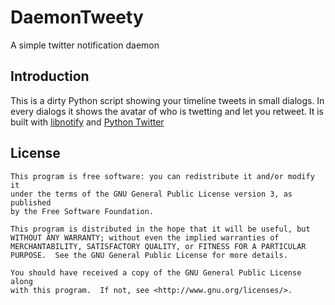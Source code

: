 DaemonTweety
============

A simple twitter notification daemon

## Introduction
This is a dirty Python script showing your timeline tweets in small dialogs. In every dialogs it shows the avatar of who is twetting and let you retweet.
It is built with [libnotify](http://www.galago-project.org/news/index.php) and [Python Twitter](https://github.com/bear/python-twitter) 

## License
```
This program is free software: you can redistribute it and/or modify it
under the terms of the GNU General Public License version 3, as published
by the Free Software Foundation.

This program is distributed in the hope that it will be useful, but
WITHOUT ANY WARRANTY; without even the implied warranties of
MERCHANTABILITY, SATISFACTORY QUALITY, or FITNESS FOR A PARTICULAR
PURPOSE.  See the GNU General Public License for more details.

You should have received a copy of the GNU General Public License along
with this program.  If not, see <http://www.gnu.org/licenses/>.
```
